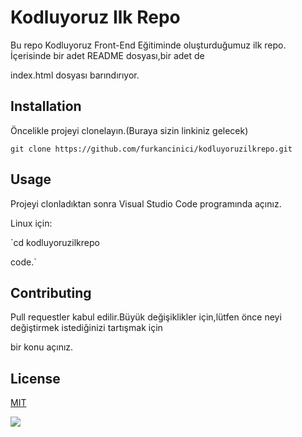 
# Kodluyoruz Ilk Repo

Bu repo Kodluyoruz Front-End Eğitiminde oluşturduğumuz ilk repo. İçerisinde bir adet README dosyası,bir adet de 

index.html dosyası barındırıyor.

## Installation

Öncelikle projeyi clonelayın.(Buraya sizin linkiniz gelecek)

`git clone https://github.com/furkancinici/kodluyoruzilkrepo.git`

## Usage

Projeyi clonladıktan sonra Visual Studio Code programında açınız.

Linux için:

`cd kodluyoruzilkrepo

 code.`

## Contributing

Pull requestler kabul edilir.Büyük değişiklikler için,lütfen önce neyi değiştirmek istediğinizi tartışmak için

bir konu açınız.

## License

[MIT](https://choosealicense.com/licenses/mit/)

![](https://i.pinimg.com/736x/dc/b9/d9/dcb9d943218a09ec5daa9ff06cbf8ee9.jpg)
